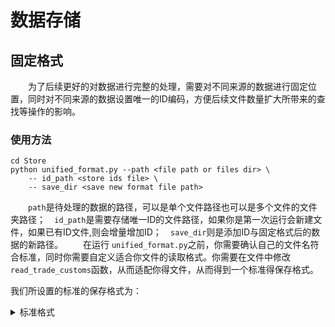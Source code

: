 # 数据存储

## 固定格式

&emsp;&emsp;为了后续更好的对数据进行完整的处理，需要对不同来源的数据进行固定位置，同时对不同来源的数据设置唯一的ID编码，方便后续文件数量扩大所带来的查找等操作的影响。

### 使用方法

```
cd Store
python unified_format.py --path <file path or files dir> \
	-- id_path <store ids file> \
	-- save_dir <save new format file path>
```

&emsp;&emsp;`path`是待处理的数据的路径，可以是单个文件路径也可以是多个文件的文件夹路径；`  id_path`是需要存储唯一ID的文件路径，如果你是第一次运行会新建文件，如果已有ID文件,则会增量增加ID；`  save_dir`则是添加ID与固定格式后的数据的新路径。
&emsp;&emsp;在运行 `unified_format.py`之前，你需要确认自己的文件名符合标准，同时你需要自定义适合你文件的读取格式。你需要在文件中修改 `read_trade_customs`函数，从而适配你得文件，从而得到一个标准得保存格式。

我们所设置的标准的保存格式为：

<details><summary>标准格式</summary>

```
{
	"unique_id" : xx,
	"text" : xx,
	"meta" : {xx: xx, xx: xx}
}
```

&emsp;&emsp;在运行 `unique_format.py`为每条样本增加唯一ID后,会得到一个 `unique_ids.json`文件用于保存所有已经使用的ID，防止出现ID重复的情况与一个 `filename.json`文件用于存储新的文本文件。

### 反向确认

&emsp;&emsp;当然为了保证ID与数据的准确性，我们也提供反向利用ID文本文件，更新ids文件：

&emsp;&emsp;运行以下代码：

```
python confirm_ids.py --dir <unique path>
	--save_path <all ids file path>
	--files_path <each file store ids path>
```

&emsp;&emsp;`dir`代表储存数据的路径，是能包括所有文本数据的目录地址；`save_path`代表存储所有文本里的ids的文件地址；`files_path`则是代表每一个文件里存储的ID，方便查找。
